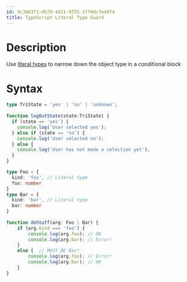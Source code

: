 ```yaml
---
id: 9c3b63f1-db7d-4d11-9755-2ff0dcfeddf4
title: TypeScript Literal Type Guard
---
```


# Description

Use [literal types](20201002103357-typescript_literal_types) to narrow
down the object type in a conditional block

# Syntax

``` typescript
type TriState = 'yes' | 'no' | 'unknown';
​
function logOutState(state:TriState) {
  if (state == 'yes') {
    console.log('User selected yes');
  } else if (state == 'no') {
    console.log('User selected no');
  } else {
    console.log('User has not made a selection yet');
  }
}
```

``` typescript
type Foo = {
  kind: 'foo', // Literal type
  foo: number
}
type Bar = {
  kind: 'bar', // Literal type
  bar: number
}
​
function doStuff(arg: Foo | Bar) {
    if (arg.kind === 'foo') {
        console.log(arg.foo); // OK
        console.log(arg.bar); // Error!
    }
    else {  // MUST BE Bar!
        console.log(arg.foo); // Error!
        console.log(arg.bar); // OK
    }
}
```
